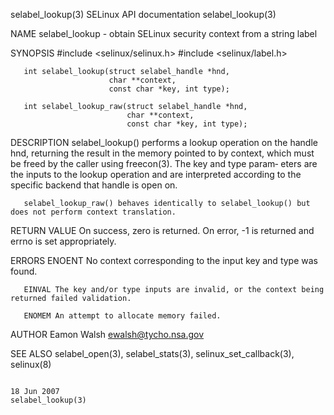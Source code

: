 selabel_lookup(3)                                                                         SELinux API documentation                                                                         selabel_lookup(3)



NAME
       selabel_lookup - obtain SELinux security context from a string label

SYNOPSIS
       #include <selinux/selinux.h>
       #include <selinux/label.h>

       int selabel_lookup(struct selabel_handle *hnd,
                          char **context,
                          const char *key, int type);

       int selabel_lookup_raw(struct selabel_handle *hnd,
                              char **context,
                              const char *key, int type);

DESCRIPTION
       selabel_lookup() performs a lookup operation on the handle hnd, returning the result in the memory pointed to by context, which must be freed by the caller using freecon(3).  The key and type param‐
       eters are the inputs to the lookup operation and are interpreted according to the specific backend that handle is open on.

       selabel_lookup_raw() behaves identically to selabel_lookup() but does not perform context translation.

RETURN VALUE
       On success, zero is returned.  On error, -1 is returned and errno is set appropriately.

ERRORS
       ENOENT No context corresponding to the input key and type was found.

       EINVAL The key and/or type inputs are invalid, or the context being returned failed validation.

       ENOMEM An attempt to allocate memory failed.

AUTHOR
       Eamon Walsh <ewalsh@tycho.nsa.gov>

SEE ALSO
       selabel_open(3), selabel_stats(3), selinux_set_callback(3), selinux(8)



                                                                                                 18 Jun 2007                                                                                selabel_lookup(3)
